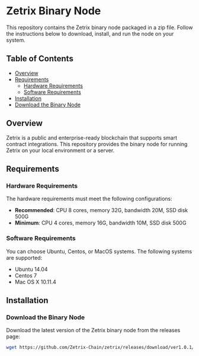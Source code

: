 # Zetrix Binary Node

This repository contains the Zetrix binary node packaged in a zip file. Follow the instructions below to download, install, and run the node on your system.

## Table of Contents
- [Overview](#overview)
- [Requirements](#requirements)
  - [Hardware Requirements](#hardware-requirements)
  - [Software Requirements](#software-requirements)
- [Installation](#installation)
- [Download the Binary Node](#download-the-binary-node)

## Overview
Zetrix is a public and enterprise-ready blockchain that supports smart contract integrations. This repository provides the binary node for running Zetrix on your local environment or a server.

## Requirements

### Hardware Requirements

The hardware requirements must meet the following configurations:

- **Recommended**: CPU 8 cores, memory 32G, bandwidth 20M, SSD disk 500G
- **Minimum**: CPU 4 cores, memory 16G, bandwidth 10M, SSD disk 500G

### Software Requirements
You can choose Ubuntu, Centos, or MacOS systems. The following systems are supported:

- Ubuntu 14.04
- Centos 7
- Mac OS X 10.11.4

## Installation

### Download the Binary Node

Download the latest version of the Zetrix binary node from the releases page:

```bash
wget https://github.com/Zetrix-Chain/zetrix/releases/download/ver1.0.1/prod_1.0.1_linux_amd64.tar.gz

